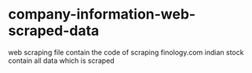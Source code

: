 # company-information-web-scraped-data
web scraping file contain the code of scraping finology.com
indian stock contain all data which is scraped
